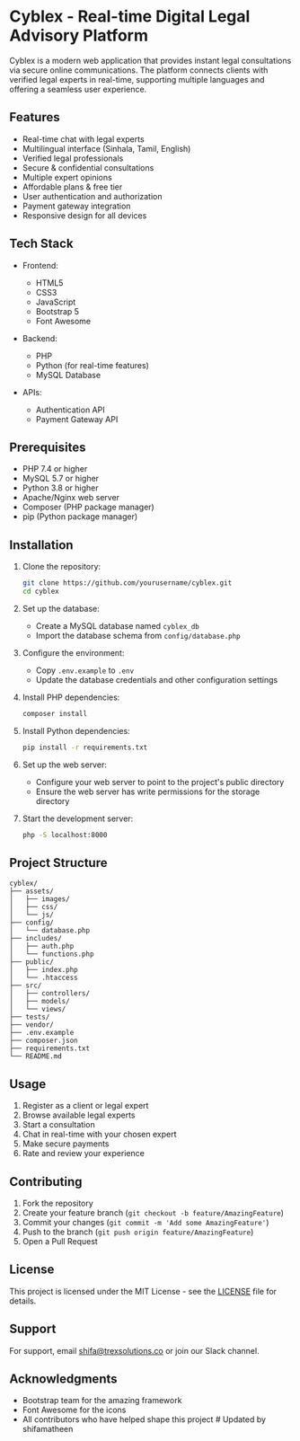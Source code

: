 # Cyblex - Real-time Digital Legal Advisory Platform

Cyblex is a modern web application that provides instant legal consultations via secure online communications. The platform connects clients with verified legal experts in real-time, supporting multiple languages and offering a seamless user experience.

## Features

- Real-time chat with legal experts
- Multilingual interface (Sinhala, Tamil, English)
- Verified legal professionals
- Secure & confidential consultations
- Multiple expert opinions
- Affordable plans & free tier
- User authentication and authorization
- Payment gateway integration
- Responsive design for all devices

## Tech Stack

- Frontend:
  - HTML5
  - CSS3
  - JavaScript
  - Bootstrap 5
  - Font Awesome

- Backend:
  - PHP
  - Python (for real-time features)
  - MySQL Database

- APIs:
  - Authentication API
  - Payment Gateway API

## Prerequisites

- PHP 7.4 or higher
- MySQL 5.7 or higher
- Python 3.8 or higher
- Apache/Nginx web server
- Composer (PHP package manager)
- pip (Python package manager)

## Installation

1. Clone the repository:
   ```bash
   git clone https://github.com/yourusername/cyblex.git
   cd cyblex
   ```

2. Set up the database:
   - Create a MySQL database named `cyblex_db`
   - Import the database schema from `config/database.php`

3. Configure the environment:
   - Copy `.env.example` to `.env`
   - Update the database credentials and other configuration settings

4. Install PHP dependencies:
   ```bash
   composer install
   ```

5. Install Python dependencies:
   ```bash
   pip install -r requirements.txt
   ```

6. Set up the web server:
   - Configure your web server to point to the project's public directory
   - Ensure the web server has write permissions for the storage directory

7. Start the development server:
   ```bash
   php -S localhost:8000
   ```

## Project Structure

```
cyblex/
├── assets/
│   ├── images/
│   ├── css/
│   └── js/
├── config/
│   └── database.php
├── includes/
│   ├── auth.php
│   └── functions.php
├── public/
│   ├── index.php
│   └── .htaccess
├── src/
│   ├── controllers/
│   ├── models/
│   └── views/
├── tests/
├── vendor/
├── .env.example
├── composer.json
├── requirements.txt
└── README.md
```

## Usage

1. Register as a client or legal expert
2. Browse available legal experts
3. Start a consultation
4. Chat in real-time with your chosen expert
5. Make secure payments
6. Rate and review your experience

## Contributing

1. Fork the repository
2. Create your feature branch (`git checkout -b feature/AmazingFeature`)
3. Commit your changes (`git commit -m 'Add some AmazingFeature'`)
4. Push to the branch (`git push origin feature/AmazingFeature`)
5. Open a Pull Request

## License

This project is licensed under the MIT License - see the [LICENSE](LICENSE) file for details.

## Support

For support, email shifa@trexsolutions.co or join our Slack channel.

## Acknowledgments

- Bootstrap team for the amazing framework
- Font Awesome for the icons
- All contributors who have helped shape this project #   U p d a t e d   b y   s h i f a m a t h e e n  
 
